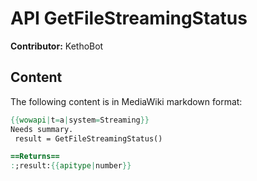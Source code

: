 # API GetFileStreamingStatus

**Contributor:** KethoBot

## Content

The following content is in MediaWiki markdown format:

```mediawiki
{{wowapi|t=a|system=Streaming}}
Needs summary.
 result = GetFileStreamingStatus()

==Returns==
:;result:{{apitype|number}}
```